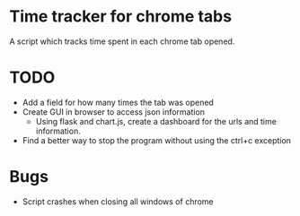 # Time tracker for chrome tabs
A script which tracks time spent in each chrome tab opened.

# TODO
- Add a field for how many times the tab was opened
- Create GUI in browser to access json information
    - Using flask and chart.js, create a dashboard for the urls and time information.
- Find a better way to stop the program without using the ctrl+c exception

# Bugs
- Script crashes when closing all windows of chrome
